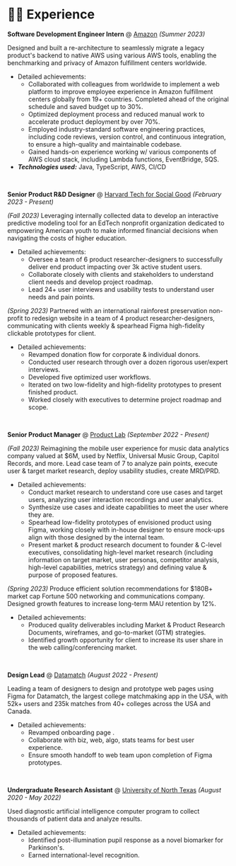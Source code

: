 # 👨‍💻 Experience

**Software Development Engineer Intern** @ [Amazon](https://www.amazon.com/) _(Summer 2023)_

Designed and built a re-architecture to seamlessly migrate a legacy product's backend to native AWS using various AWS tools, enabling the benchmarking and privacy of Amazon fulfillment centers worldwide.
- Detailed achievements:
  - Collaborated with colleagues from worldwide to implement a web platform to improve employee experience in Amazon fulfillment centers globally from 19+ countries. Completed ahead of the original schedule and saved budget up to 30%.
  - Optimized deployment process and reduced manual work to accelerate product deployment by over 70%.
  - Employed industry-standard software engineering practices, including code reviews, version control, and continuous integration, to ensure a high-quality and maintainable codebase.
  - Gained hands-on experience working w/ various components of AWS cloud stack, including Lambda functions, EventBridge, SQS.
- _**Technologies used:**_ Java, TypeScript, AWS, CI/CD

&nbsp;

**Senior Product R&D Designer** @ [Harvard Tech for Social Good](https://socialgood.hcs.harvard.edu) _(February 2023 - Present)_

_(Fall 2023)_
Leveraging internally collected data to develop an interactive predictive modeling tool for an EdTech nonprofit organization dedicated to empowering American youth to make informed financial decisions when navigating the costs of higher education.

- Detailed achievements:
  - Oversee a team of 6 product researcher-designers to successfully deliver end product impacting over 3k active student users.
  - Collaborate closely with clients and stakeholders to understand client needs and develop project roadmap.
  - Lead 24+ user interviews and usability tests to understand user needs and pain points.

_(Spring 2023)_
Partnered with an international rainforest preservation non-profit to redesign website in a team of 4 product researcher-designers, communicating with clients weekly & spearhead Figma high-fidelity clickable prototypes for client.

- Detailed achievements:
  - Revamped donation flow for corporate & individual donors.
  - Conducted user research through over a dozen rigorous user/expert interviews.
  - Developed five optimized user workflows.
  - Iterated on two low-fidelity and high-fidelity prototypes to present finished product.
  - Worked closely with executives to determine project roadmap and scope.

&nbsp;

**Senior Product Manager** @ [Product Lab]([https://socialgood.hcs.harvard.edu](https://www.hcsproductlab.org/)) _(September 2022 - Present)_

_(Fall 2023)_
Reimagining the mobile user experience for music data analytics company valued at $6M, used by Netflix, Universal Music Group, Capitol Records, and more. Lead case team of 7 to analyze pain points, execute user & target market research, deploy usability studies, create MRD/PRD.
- Detailed achievements:
  - Conduct market research to understand core use cases and target users, analyzing user interaction recordings and user analytics.
  - Synthesize use cases and ideate capabilities to meet the user where they are.
  - Spearhead low-fidelity prototypes of envisioned product using Figma, working closely with in-house designer to ensure mock-ups align with those designed by the internal team.
  - Present market & product research document to founder & C-level executives, consolidating high-level market research (including information on target market, user personas, competitor analysis, high-level capabilities, metrics strategy) and defining value & purpose of proposed features.

_(Spring 2023)_
Produce efficient solution recommendations for $180B+ market cap Fortune 500 networking and communications company. Designed growth features to increase long-term MAU retention by 12%.
- Detailed achievements:
  - Produced quality deliverables including Market & Product Research Documents, wireframes, and go-to-market (GTM) strategies.
  - Identified growth opportunity for client to increase its user share in the web calling/conferencing market.

&nbsp;

**Design Lead** @ [Datamatch](https://datamatch.me) _(August 2022 - Present)_

Leading a team of designers to design and prototype web pages using Figma for Datamatch, the largest college matchmaking app in the USA, with 52k+ users and 235k matches from 40+ colleges across the USA and Canada.
- Detailed achievements:
  - Revamped onboarding page .
  - Collaborate with biz, web, algo, stats teams for best user experience.
  - Ensure smooth handoff to web team upon completion of Figma prototypes.

&nbsp;

**Undergraduate Research Assistant** @ [University of North Texas](https://www.biomed-ai.com/) _(August 2020 - May 2022)_

Used diagnostic artificial intelligence computer program to collect thousands of patient data and analyze results.
- Detailed achievements:
  - Identified post-illumination pupil response as a novel biomarker for Parkinson's.
  - Earned international-level recognition.

